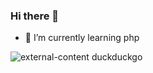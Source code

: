### Hi there 👋

- 📃 I’m currently learning php


![external-content duckduckgo](https://user-images.githubusercontent.com/76704451/105390851-cb51b700-5c19-11eb-9ed8-54a010be9467.gif)
